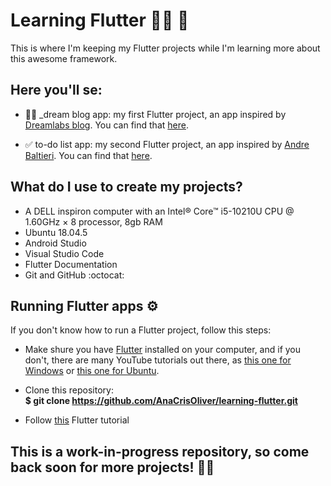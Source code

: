 # Learning Flutter 👩‍💻 📱

This is where I'm keeping my Flutter projects while I'm learning more about this awesome framework.

## Here you'll se:

 - 👩‍💻 _dream blog app: my first Flutter project, an app inspired by [Dreamlabs blog](https://dreamlabs.com.br/blog/). You can find that [here](https://github.com/AnaCrisOliver/learning-flutter/tree/master/dream-blog).

 - ✅ to-do list app: my second Flutter project, an app inspired by [Andre Baltieri](https://www.youtube.com/watch?v=0OnQrqs17wI). You can find that [here](https://github.com/AnaCrisOliver/learning-flutter/tree/master/todo-list).

## What do I use to create my projects?
 - A DELL inspiron computer with an Intel® Core™ i5-10210U CPU @ 1.60GHz × 8 processor, 8gb RAM
 - Ubuntu 18.04.5
 - Android Studio
 - Visual Studio Code
 - Flutter Documentation
 - Git and GitHub  :octocat:

## Running Flutter apps ⚙️
If you don't know how to run a Flutter project, follow this steps: </br>

 - Make shure you have [Flutter](https://flutter.dev/docs/get-started/install) installed on your computer, and if you don't, there are many YouTube tutorials out there, as [this one for Windows](https://www.youtube.com/watch?v=T9LdScRVhv8) or [this one for Ubuntu](https://www.youtube.com/watch?v=cYB_I6pPHiQ). 

 - Clone this repository: </br>
**$ git clone https://github.com/AnaCrisOliver/learning-flutter.git**

 - Follow [this](https://flutter.dev/docs/get-started/test-drive?tab=androidstudio) Flutter tutorial </br>


## **This is a work-in-progress repository, so come back soon for more projects! 🔧👾** ##
